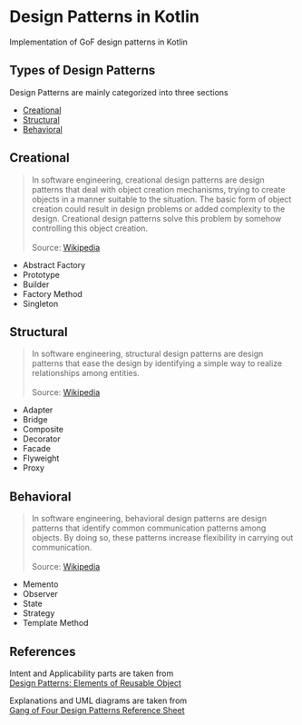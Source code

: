 # Design Patterns in Kotlin

Implementation of GoF design patterns in Kotlin

## Types of Design Patterns

Design Patterns are mainly categorized into three sections

* [Creational](#creational)
* [Structural](#structural)
* [Behavioral](#behavioral)

## Creational

> In software engineering, creational design patterns are design patterns that deal with object creation mechanisms,
> trying to create objects in a manner suitable to the situation. The basic form of object creation could result
> in design problems or added complexity to the design. Creational design patterns solve this problem by somehow
> controlling this object creation.\
> \
> Source: [Wikipedia](https://en.wikipedia.org/wiki/Creational_pattern)

* Abstract Factory
* Prototype
* Builder
* Factory Method  
* Singleton

## Structural

> In software engineering, structural design patterns are design patterns that ease the design by identifying a simple way
> to realize relationships among entities.\
> \
> Source: [Wikipedia](https://en.wikipedia.org/wiki/Structural_pattern)

* Adapter
* Bridge
* Composite
* Decorator
* Facade
* Flyweight
* Proxy

## Behavioral

> In software engineering, behavioral design patterns are design patterns that identify common communication patterns
> among objects. By doing so, these patterns increase flexibility in carrying out communication.\
> \
> Source: [Wikipedia](https://en.wikipedia.org/wiki/Behavioral_pattern)

* Memento
* Observer  
* State
* Strategy
* Template Method

## References

Intent and Applicability parts are taken from\
[Design Patterns: Elements of Reusable Object](https://www.amazon.com.tr/Design-Patterns-Elements-Reusable-Object-Oriented/dp/0201633612)

Explanations and UML diagrams are taken from\
[Gang of Four Design Patterns Reference Sheet](http://www.blackwasp.co.uk/gangoffour.aspx)

